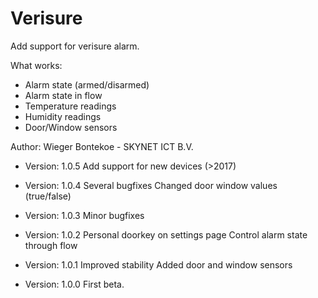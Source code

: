 # Verisure

Add support for verisure alarm.

What works:
* Alarm state (armed/disarmed)
* Alarm state in flow
* Temperature readings
* Humidity readings
* Door/Window sensors

Author: Wieger Bontekoe - SKYNET ICT B.V.

* Version: 1.0.5
Add support for new devices (>2017)

* Version: 1.0.4
Several bugfixes
Changed door window values (true/false)

* Version: 1.0.3
Minor bugfixes

* Version: 1.0.2
Personal doorkey on settings page
Control alarm state through flow

* Version: 1.0.1
Improved stability
Added door and window sensors

* Version: 1.0.0
First beta.